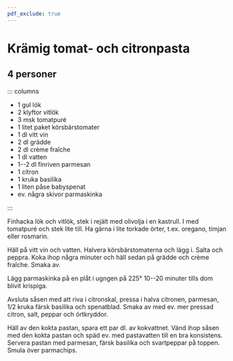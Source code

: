 ```yaml
---
pdf_exclude: true
---
```


# Krämig tomat- och citronpasta

## 4 personer

::: columns

- 1 gul lök
- 2 klyftor vitlök
- 3 msk tomatpuré
- 1 litet paket körsbärstomater
- 1 dl vitt vin
- 2 dl grädde
- 2 dl crème fraîche
- 1 dl vatten
- 1--2 dl finriven parmesan
- 1 citron
- 1 kruka basilika
- 1 liten påse babyspenat
- ev. några skivor parmaskinka

:::

Finhacka lök och vitlök, stek i rejält med olivolja i en kastrull. I med tomatpuré och
stek lite till. Ha gärna i lite torkade örter, t.ex. oregano, timjan eller rosmarin.

Häll på vitt vin och vatten. Halvera körsbärstomaterna och lägg i. Salta och peppra. Koka
ihop några minuter och häll sedan på grädde och crème fraîche. Smaka av.

Lägg parmaskinka på en plåt i ugngen på 225° 10--20 minuter tills dom blivit krispiga.

Avsluta såsen med att riva i citronskal, pressa i halva citronen, parmesan, 1/2 kruka
färsk basilika och spenatblad. Smaka av med ev. mer pressad citron, salt, peppar och
örtkryddor.

Häll av den kokta pastan, spara ett par dl. av kokvattnet. Vänd ihop såsen med den kokta
pastan och späd ev. med pastavatten till en bra konsistens. Servera pastan med parmesan,
färsk basilika och svartpeppar på toppen. Smula över parmachips.